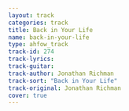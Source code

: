 ```yaml
---
layout: track
categories: track
title: Back in Your Life
name: back-in-your-life
type: ahfow_track
track-id: 274
track-lyrics: 
track-guitar: 
track-author: Jonathan Richman
track-sort: "Back in Your Life"
track-original: Jonathan Richman
cover: true
---
```

